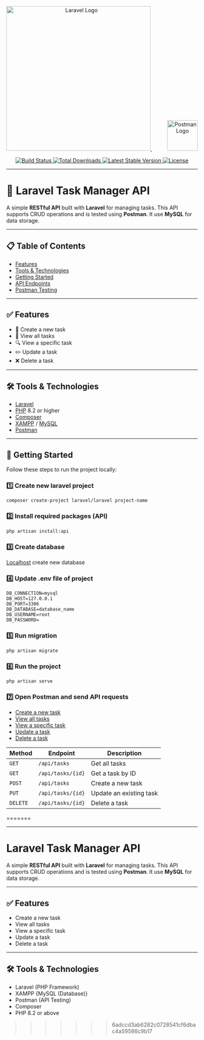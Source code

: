 <p align="center">
  <a href="https://laravel.com" target="_blank">
    <img src="https://raw.githubusercontent.com/laravel/art/master/logo-lockup/5%20SVG/2%20CMYK/1%20Full%20Color/laravel-logolockup-cmyk-red.svg" width="380" alt="Laravel Logo">
  </a>
  <span style="margin: 0 20px;"></span>
  <a href="https://postman.com" target="_blank">
    <img src="https://uxwing.com/wp-content/themes/uxwing/download/brands-and-social-media/postman-icon.svg" width="80" alt="Postman Logo">
  </a>
</p>

<p align="center">
  <a href="https://github.com/laravel/framework/actions">
    <img src="https://github.com/laravel/framework/workflows/tests/badge.svg" alt="Build Status">
  </a>
  <a href="https://packagist.org/packages/laravel/framework">
    <img src="https://img.shields.io/packagist/dt/laravel/framework" alt="Total Downloads">
  </a>
  <a href="https://packagist.org/packages/laravel/framework">
    <img src="https://img.shields.io/packagist/v/laravel/framework" alt="Latest Stable Version">
  </a>
  <a href="https://packagist.org/packages/laravel/framework">
    <img src="https://img.shields.io/packagist/l/laravel/framework" alt="License">
  </a>
</p>

---

# 📌 Laravel Task Manager API

A simple **RESTful API** built with **Laravel** for managing tasks. This API supports CRUD operations and is tested using **Postman**. It use **MySQL** for data storage.


---

## 📋 Table of Contents

- [Features](#-features)
- [Tools & Technologies](#-tools--technologies)
- [Getting Started](#-getting-started)
- [API Endpoints](#-api-endpoints)
- [Postman Testing](#-testing-with-postman)

---

## ✅ Features

- 📌 Create a new task  
- 📂 View all tasks  
- 🔍 View a specific task  
- ✏️ Update a task  
- ❌ Delete a task  

---

## 🛠 Tools & Technologies

- [Laravel](https://laravel.com/)
- [PHP](https://www.php.net/) 8.2 or higher
- [Composer](https://getcomposer.org/)
- [XAMPP](https://www.apachefriends.org/) / [MySQL](https://www.mysql.com/)
- [Postman](https://www.postman.com/)

---

## 🚀 Getting Started

Follow these steps to run the project locally:

### 1️⃣ Create new laravel project
    composer create-project laravel/laravel project-name
### 2️⃣ Install required packages (API)
    php artisan install:api
### 3️⃣ Create database
[Localhost](https://localhost/phpmyadmin)
create new database

### 4️⃣ Update .env file of project 
    DB_CONNECTION=mysql
    DB_HOST=127.0.0.1
    DB_PORT=3306    
    DB_DATABASE=database_name
    DB_USERNAME=root
    DB_PASSWORD=

### 5️⃣ Run migration
    php artisan migrate
### 6️⃣ Run the project
    php artisan serve
### 7️⃣ Open Postman and send API requests
- [Create a new task](#-create-a-new-task)
- [View all tasks](#-view-all-tasks)
- [View a specific task](#-view-a-specific-task)
- [Update a task](#-update-a-task)
- [Delete a task](#-delete-a-task)

| **Method** | **Endpoint**         | **Description**             |
|------------|----------------------|-----------------------------|
| `GET`      | `/api/tasks`         | Get all tasks               |
| `GET`      | `/api/tasks/{id}`    | Get a task by ID            |
| `POST`     | `/api/tasks`         | Create a new task           |
| `PUT`      | `/api/tasks/{id}`    | Update an existing task     |
| `DELETE`   | `/api/tasks/{id}`    | Delete a task               |


=======


---

# Laravel Task Manager API

A simple **RESTful API** built with **Laravel** for managing tasks. This API supports CRUD operations and is tested using **Postman**. It use **MySQL** for data storage.

---

## ✅ Features

- Create a new task
- View all tasks
- View a specific task
- Update a task
- Delete a task

---

## 🛠 Tools & Technologies

- Laravel (PHP Framework)
- XAMPP {MySQL (Database)}
- Postman (API Testing)
- Composer
- PHP 8.2 or above
>>>>>>> 6adccd3ab6282c0728541cf6dbac4a59586c9b17
